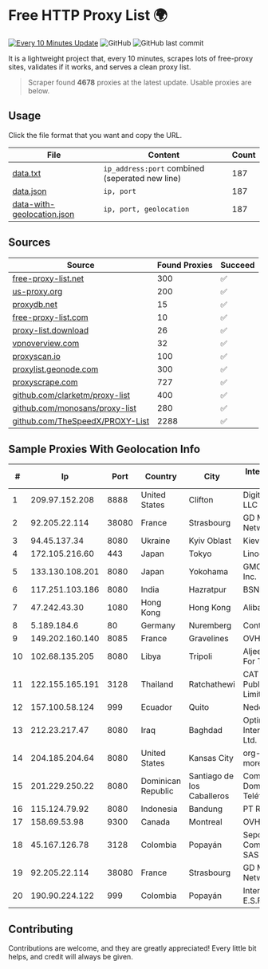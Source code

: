 
# Free HTTP Proxy List 🌍

[![Every 10 Minutes Update](https://github.com/mertguvencli/http-proxy-list/actions/workflows/main.yml/badge.svg?branch=main)](https://github.com/mertguvencli/http-proxy-list/actions/workflows/main.yml)
![GitHub](https://img.shields.io/github/license/mertguvencli/http-proxy-list)
![GitHub last commit](https://img.shields.io/github/last-commit/mertguvencli/http-proxy-list)

It is a lightweight project that, every 10 minutes, scrapes lots of free-proxy sites, validates if it works, and serves a clean proxy list.


> Scraper found **4678** proxies at the latest update. Usable proxies are below.

## Usage

Click the file format that you want and copy the URL.


|File|Content|Count|
|----|-------|-----|
|[data.txt](https://raw.githubusercontent.com/mertguvencli/http-proxy-list/main/proxy-list/data.txt)|`ip_address:port` combined (seperated new line)|187|
|[data.json](https://raw.githubusercontent.com/mertguvencli/http-proxy-list/main/proxy-list/data.json)|`ip, port`|187|
|[data-with-geolocation.json](https://raw.githubusercontent.com/mertguvencli/http-proxy-list/main/proxy-list/data-with-geolocation.json)|`ip, port, geolocation`|187|

## Sources

|Source|Found Proxies|Succeed|
|------|-------------|-------|
|[free-proxy-list.net](https://free-proxy-list.net)|300|✅|
|[us-proxy.org](https://www.us-proxy.org)|200|✅|
|[proxydb.net](http://proxydb.net)|15|✅|
|[free-proxy-list.com](https://free-proxy-list.com/?page=&port=&type%5B%5D=http&type%5B%5D=https&up_time=0&search=Search)|10|✅|
|[proxy-list.download](https://www.proxy-list.download/HTTP)|26|✅|
|[vpnoverview.com](https://vpnoverview.com/privacy/anonymous-browsing/free-proxy-servers)|32|✅|
|[proxyscan.io](https://www.proxyscan.io)|100|✅|
|[proxylist.geonode.com](https://proxylist.geonode.com/api/proxy-list?limit=300&page=1&sort_by=lastChecked&sort_type=desc&protocols=http,https)|300|✅|
|[proxyscrape.com](https://api.proxyscrape.com/v2/?request=displayproxies&protocol=http&timeout=10000&country=all&ssl=all&anonymity=all)|727|✅|
|[github.com/clarketm/proxy-list](https://raw.githubusercontent.com/clarketm/proxy-list/master/proxy-list-raw.txt)|400|✅|
|[github.com/monosans/proxy-list](https://raw.githubusercontent.com/monosans/proxy-list/main/proxies/http.txt)|280|✅|
|[github.com/TheSpeedX/PROXY-List](https://raw.githubusercontent.com/TheSpeedX/PROXY-List/master/http.txt)|2288|✅|


## Sample Proxies With Geolocation Info

|#|Ip|Port|Country|City|Internet Service Provider|
|-|--|----|-------|----|-------------------------|
|1|209.97.152.208|8888|United States|Clifton|DigitalOcean, LLC|
|2|92.205.22.114|38080|France|Strasbourg|GD MASS Network|
|3|94.45.137.34|8080|Ukraine|Kyiv Oblast|Kievline LLC|
|4|172.105.216.60|443|Japan|Tokyo|Linode, LLC|
|5|133.130.108.201|8080|Japan|Yokohama|GMO Internet, Inc.|
|6|117.251.103.186|8080|India|Hazratpur|BSNL Internet|
|7|47.242.43.30|1080|Hong Kong|Hong Kong|Alibaba.com LLC|
|8|5.189.184.6|80|Germany|Nuremberg|Contabo GmbH|
|9|149.202.160.140|8085|France|Gravelines|OVH SAS|
|10|102.68.135.205|8080|Libya|Tripoli|Aljeel Aljadeed For Technology|
|11|122.155.165.191|3128|Thailand|Ratchathewi|CAT Telecom Public Company Limited|
|12|157.100.58.124|999|Ecuador|Quito|Nedetel S.A.|
|13|212.23.217.47|8080|Iraq|Baghdad|Optimum Line for Internet Services Ltd.|
|14|204.185.204.64|8080|United States|Kansas City|org-morenet.more.net|
|15|201.229.250.22|8080|Dominican Republic|Santiago de los Caballeros|Compañía Dominicana de Teléfonos S. A.|
|16|115.124.79.92|8080|Indonesia|Bandung|PT Remala Abadi|
|17|158.69.53.98|9300|Canada|Montreal|OVH SAS|
|18|45.167.126.78|3128|Colombia|Popayán|Sepcom Comunicaciones SAS|
|19|92.205.22.114|38080|France|Strasbourg|GD MASS Network|
|20|190.90.224.122|999|Colombia|Popayán|Internexa S.a. E.S.P|



## Contributing

Contributions are welcome, and they are greatly appreciated! Every
little bit helps, and credit will always be given.

